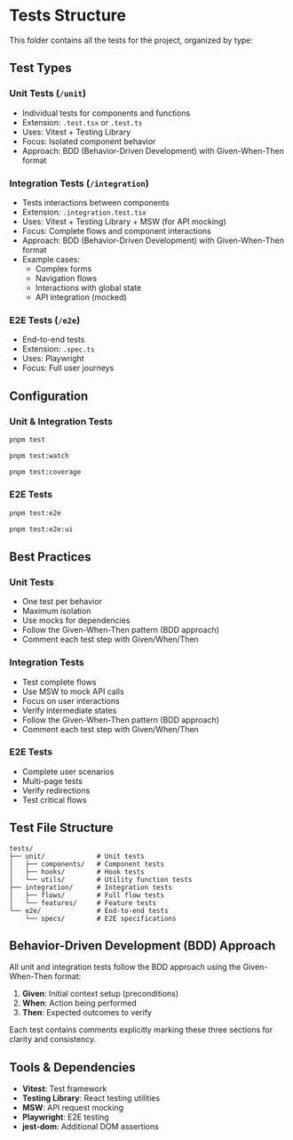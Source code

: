 # Tests Structure

This folder contains all the tests for the project, organized by type:

## Test Types

### Unit Tests (`/unit`)

- Individual tests for components and functions
- Extension: `.test.tsx` or `.test.ts`
- Uses: Vitest + Testing Library
- Focus: Isolated component behavior
- Approach: BDD (Behavior-Driven Development) with Given-When-Then format

### Integration Tests (`/integration`)

- Tests interactions between components
- Extension: `.integration.test.tsx`
- Uses: Vitest + Testing Library + MSW (for API mocking)
- Focus: Complete flows and component interactions
- Approach: BDD (Behavior-Driven Development) with Given-When-Then format
- Example cases:
  - Complex forms
  - Navigation flows
  - Interactions with global state
  - API integration (mocked)

### E2E Tests (`/e2e`)

- End-to-end tests
- Extension: `.spec.ts`
- Uses: Playwright
- Focus: Full user journeys

## Configuration

### Unit & Integration Tests

```bash
pnpm test
```

```bash
pnpm test:watch
```

```bash
pnpm test:coverage
```

### E2E Tests

```bash
pnpm test:e2e
```

```bash
pnpm test:e2e:ui
```

## Best Practices

### Unit Tests

- One test per behavior
- Maximum isolation
- Use mocks for dependencies
- Follow the Given-When-Then pattern (BDD approach)
- Comment each test step with Given/When/Then

### Integration Tests

- Test complete flows
- Use MSW to mock API calls
- Focus on user interactions
- Verify intermediate states
- Follow the Given-When-Then pattern (BDD approach)
- Comment each test step with Given/When/Then

### E2E Tests

- Complete user scenarios
- Multi-page tests
- Verify redirections
- Test critical flows

## Test File Structure

```
tests/
├── unit/             # Unit tests
│   ├── components/   # Component tests
│   ├── hooks/        # Hook tests
│   └── utils/        # Utility function tests
├── integration/      # Integration tests
│   ├── flows/        # Full flow tests
│   └── features/     # Feature tests
└── e2e/              # End-to-end tests
    └── specs/        # E2E specifications
```

## Behavior-Driven Development (BDD) Approach

All unit and integration tests follow the BDD approach using the Given-When-Then format:

1. **Given**: Initial context setup (preconditions)
2. **When**: Action being performed
3. **Then**: Expected outcomes to verify

Each test contains comments explicitly marking these three sections for clarity and consistency.

## Tools & Dependencies

- **Vitest**: Test framework
- **Testing Library**: React testing utilities
- **MSW**: API request mocking
- **Playwright**: E2E testing
- **jest-dom**: Additional DOM assertions
